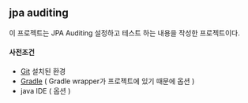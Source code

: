 
## jpa auditing

이 프로젝트는 JPA Auditing 설정하고 테스트 하는 내용을 작성한 프로젝트이다.

#### 사전조건

* [Git] 설치된 환경
* [Gradle] ( Gradle wrapper가 프로젝트에 있기 때문에 옵션 )
* java IDE ( 옵션 )

[Git]: https://git-scm.com/
[Gradle]: https://gradle.org/
